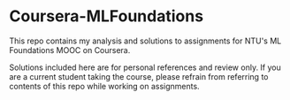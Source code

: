 # Coursera-MLFoundations
This repo contains my analysis and solutions to assignments for NTU's ML Foundations MOOC on Coursera.

Solutions included here are for personal references and review only. If you are a current student taking the course, please refrain from referring to contents of this repo while working on assignments.
